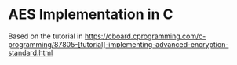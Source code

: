 # AES Implementation in C

Based on the tutorial in https://cboard.cprogramming.com/c-programming/87805-[tutorial]-implementing-advanced-encryption-standard.html
